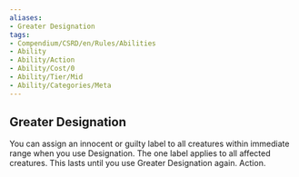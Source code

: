 ```yaml
---
aliases:
- Greater Designation
tags:
- Compendium/CSRD/en/Rules/Abilities
- Ability
- Ability/Action
- Ability/Cost/0
- Ability/Tier/Mid
- Ability/Categories/Meta
---
```


  
## Greater Designation  
You can assign an innocent or guilty label to all creatures within immediate range when you use Designation. The one label applies to all affected creatures. This lasts until you use Greater Designation again. Action.